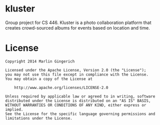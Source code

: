 kluster
=======

Group project for CS 446. Kluster is a photo collaboration platform that creates crowd-sourced albums for events based on location and time.

License
=======

    Copyright 2014 Marlin Gingerich

    Licensed under the Apache License, Version 2.0 (the "License");
    you may not use this file except in compliance with the License.
    You may obtain a copy of the License at

        http://www.apache.org/licenses/LICENSE-2.0

    Unless required by applicable law or agreed to in writing, software
    distributed under the License is distributed on an "AS IS" BASIS,
    WITHOUT WARRANTIES OR CONDITIONS OF ANY KIND, either express or implied.
    See the License for the specific language governing permissions and
    limitations under the License.
